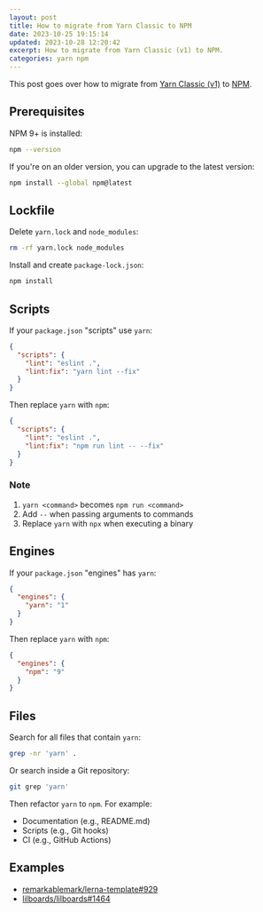 ```yaml
---
layout: post
title: How to migrate from Yarn Classic to NPM
date: 2023-10-25 19:15:14
updated: 2023-10-28 12:20:42
excerpt: How to migrate from Yarn Classic (v1) to NPM.
categories: yarn npm
---
```


This post goes over how to migrate from [Yarn Classic (v1)](https://classic.yarnpkg.com/docs/install) to [NPM](https://docs.npmjs.com/downloading-and-installing-node-js-and-npm/).

## Prerequisites

NPM 9+ is installed:

```sh
npm --version
```

If you're on an older version, you can upgrade to the latest version:

```sh
npm install --global npm@latest
```

## Lockfile

Delete `yarn.lock` and `node_modules`:

```sh
rm -rf yarn.lock node_modules
```

Install and create `package-lock.json`:

```sh
npm install
```

## Scripts

If your `package.json` "scripts" use `yarn`:

```json
{
  "scripts": {
    "lint": "eslint .",
    "lint:fix": "yarn lint --fix"
  }
}
```

Then replace `yarn` with `npm`:

```json
{
  "scripts": {
    "lint": "eslint .",
    "lint:fix": "npm run lint -- --fix"
  }
}
```

### Note

1. `yarn <command>` becomes `npm run <command>`
2. Add `--` when passing arguments to commands
3. Replace `yarn` with `npx` when executing a binary

## Engines

If your `package.json` "engines" has `yarn`:

```json
{
  "engines": {
    "yarn": "1"
  }
}
```

Then replace `yarn` with `npm`:

```json
{
  "engines": {
    "npm": "9"
  }
}
```

## Files

Search for all files that contain `yarn`:

```sh
grep -nr 'yarn' .
```

Or search inside a Git repository:

```sh
git grep 'yarn'
```

Then refactor `yarn` to `npm`. For example:

- Documentation (e.g., README.md)
- Scripts (e.g., Git hooks)
- CI (e.g., GitHub Actions)

## Examples

- [remarkablemark/lerna-template#929](https://github.com/remarkablemark/lerna-template/pull/929)
- [lilboards/lilboards#1464](https://github.com/lilboards/lilboards/pull/1464)
